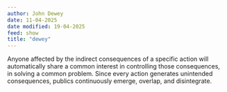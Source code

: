 ```yaml
---
author: John Dewey
date: 11-04-2025
date modified: 19-04-2025
feed: show
title: "dewey"
---
```


Anyone affected by the indirect consequences of a specific action will automatically share a common interest in controlling those consequences, in solving a common problem. Since every action generates unintended consequences, publics continuously emerge, overlap, and disintegrate.